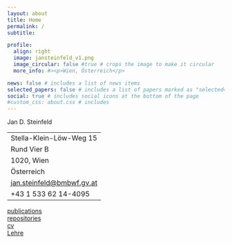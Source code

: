 ```yaml
---
layout: about
title: Home
permalink: /
subtitle:

profile:
  align: right
  image: jansteinfeld_v1.png
  image_circular: false #true # crops the image to make it circular
  more_info: #><p>Wien, Österreich</p>

news: false # includes a list of news items
selected_papers: false # includes a list of papers marked as "selected={true}"
social: true # includes social icons at the bottom of the page
#custom_css: about.css # includes
---
```

<!-- <body class="{% if page.style %}{{ page.style }} {% endif %}"> -->
<p>Jan D. Steinfeld</p>
<table>
  <tr><td>Stella-Klein-Löw-Weg 15</td></tr>
  <tr><td>Rund Vier B</td></tr>
  <tr><td>1020, Wien</td></tr>
  <tr><td>Österreich</td></tr>
  <tr><td><i class="fa fa-envelope"></i> <a href="mailto:jan.steinfeld@bmbwf.gv.at?subject=Kontaktanfrage"> jan.steinfeld@bmbwf.gv.at</a></td></tr>
  <tr><td><i class="fa fa-phone-square"></i> +43 1 533 62 14-4095</td></tr>
</table>


<!--Write your biography here. Tell the world about yourself. Link to your favorite [subreddit](http://reddit.com). You can put a picture in, too. The code is already in, just name your picture `prof_pic.jpg` and put it in the `img/` folder. -->

<!-- Put your address / P.O. box / other info right below your picture. You can also disable any of these elements by editing `profile` property of the YAML header of your `_pages/about.md`. Edit `_bibliography/papers.bib` and Jekyll will render your [publications page](/al-folio/publications/) automatically. -->

<!-- Link to your social media connections, too. This theme is set up to use [Font Awesome icons](https://fontawesome.com/) and [Academicons](https://jpswalsh.github.io/academicons/), like the ones below. Add your Facebook, Twitter, LinkedIn, Google Scholar, or just disable all of them. -->
<!-- <button name="button" onclick="index.html">Home</button>
<button name="button" onclick="/publications/">publications</button>
<button name="button" onclick="/repositories/">repositories</button>
<button name="button" onclick="/cv/">cv</button>
<button name="button" onclick="/Lehre/">Lehre</button>
<button name="button" onclick="/contact/">contact</button> -->

<div class="d-flex">
  <!-- <div class="flex-fill auto"><a href="/Home" class="btn btn-secondary">Home</a></div> -->
  <div class="flex-fill auto float-left"><a href="/publications" class="btn btn-secondary">publications</a></div>
  <div class="flex-fill auto float-left"><a href="/repositories" class="btn btn-secondary">repositories</a></div>
  <div class="flex-fill auto float-left"><a href="/cv" class="btn btn-secondary">cv</a></div>
  <div class="flex-fill auto float-left"><a href="/Lehre" class="btn btn-secondary">Lehre</a></div>
  <!-- <div class="flex-fill auto float-left"><a href="/contact" class="btn btn-secondary">contact</a></div> -->
</div>
<!-- <div class="col-sm-6"><a href="/repositories" class="btn btn-primary fa-lg gradient-custom-2 mb-3" style="border: 0px">repositories</a></div> -->
<!-- <div class="d-flex" id="indicative">
  <button type="button" id="indicative-present"
    class="btn btn-outline-primary shadow-none disabled flex-fill mx-1">present</button>
  <button type="button" id="indicative-preterite"
    class="btn btn-outline-primary shadow-none disabled flex-fill mx-1">preterite</button>
  <button type="button" id="indicative-imperfect" 
    class="btn btn-outline-primary shadow-none disabled flex-fill mx-1">imperfect</button>
  <button type="button" id="indicative-conditional" 
    class="btn btn-outline-primary shadow-none disabled flex-fill mx-1">conditional</button>
  <button type="button" id="indicative-future" 
    class="btn btn-outline-primary shadow-none disabled flex-fill mx-1">future</button>
</div>   -->

<!-- [Home](/index.html){: .btn .btn-secondary}
[publications](/publications/index.html){: .btn .btn-secondary}
[repositories](/repositories/index.html){: .btn .btn-secondary}
[cv](/cv/index.html){: .btn .btn-secondary}
[Lehre](/Lehre/index.html){: .btn .btn-secondary}
[contact](/contact/index.html){: .btn .btn-secondary} -->